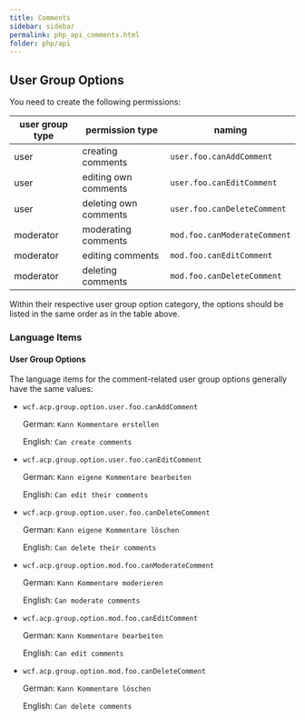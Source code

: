 ```yaml
---
title: Comments
sidebar: sidebar
permalink: php_api_comments.html
folder: php/api
---
```


## User Group Options

You need to create the following permissions:

| user group type | permission type | naming |
| --------------- | --------------- | ------ |
| user | creating comments | `user.foo.canAddComment` |
| user | editing own comments | `user.foo.canEditComment` |
| user | deleting own comments | `user.foo.canDeleteComment` |
| moderator | moderating comments | `mod.foo.canModerateComment` |
| moderator | editing comments | `mod.foo.canEditComment` |
| moderator | deleting comments | `mod.foo.canDeleteComment` |

Within their respective user group option category, the options should be listed in the same order as in the table above.


### Language Items

#### User Group Options

The language items for the comment-related user group options generally have the same values:

- `wcf.acp.group.option.user.foo.canAddComment`

  German: `Kann Kommentare erstellen`

  English: `Can create comments`

- `wcf.acp.group.option.user.foo.canEditComment`

  German: `Kann eigene Kommentare bearbeiten`

  English: `Can edit their comments`

- `wcf.acp.group.option.user.foo.canDeleteComment`

  German: `Kann eigene Kommentare löschen`

  English: `Can delete their comments`

- `wcf.acp.group.option.mod.foo.canModerateComment`

  German: `Kann Kommentare moderieren`

  English: `Can moderate comments`

- `wcf.acp.group.option.mod.foo.canEditComment`

  German: `Kann Kommentare bearbeiten`

  English: `Can edit comments`

- `wcf.acp.group.option.mod.foo.canDeleteComment`

  German: `Kann Kommentare löschen`

  English: `Can delete comments`
